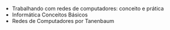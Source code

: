 - Trabalhando com redes de computadores: conceito e prática
- Informática Conceitos Básicos
- Redes de Computadores por Tanenbaum
